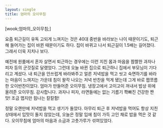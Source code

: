 ```yaml
---
layout: single
title: 엄마의 오이무침
---
```


[wook;엄마의_오이무침;]

요즘 퇴근길이 유독 고되게 느껴지는 것은 40대 중반을 바라보는 나이 때문이기도,
퇴근해 들어가는 집이 바뀐 때문이기도 하다.
집이 바뀌고 나서 퇴근길이 1.5배는 길어졌다.
그래서 더욱 지치나 보다.

예전에 원룸에서 혼자 살면서 퇴근하는 경우에는 이런 지친 몸과 마음을 짭짤한 과자나 피자 등의 군것질로 달랬었다.
그런데 오늘 바뀐 집으로 퇴근하니 집에서 부모님이 기다리고 계셨다.
내 퇴근을 안쓰럽게 바라봐주고 얼른 저녁밥을 먹고 씻고 숙면하기를 바라는 마음이 느껴지는 가운데
침이 왈칵 나오는 저녁 반찬을 먹게 됐는데 그게 바로 짭쪼름한 오이반찬이었다.
엄마가 만들어준 오이무침.
냉장고에서 고이고이 꺼내서 밥상 위에 올려준 오이무침.
감사합니다.
과자나 피자, 라면들에는 없는 기름기 쫙빠진 건강한 짠맛!
조금 맵지만 힘나는 칼칼함!

정말 오랜만에 저녁밥을 먹고 생기가 돌았다.
아무리 퇴근 후 저녁밥을 먹어도 항상 지친 상태에서 입맛이 돌지 않았는데,
오늘은 정말 입에 침이 가득 고인 채로 밥을 먹은 것 같다.
오이무침에 엄마의 마음과 소금과 고춧가루가 섞여있었다.
